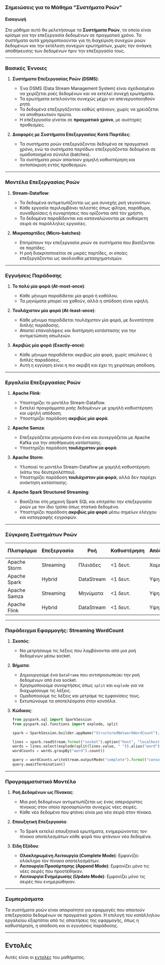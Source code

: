 ### **Σημειώσεις για το Μάθημα "Συστήματα Ροών"**

#### Εισαγωγή
Στο μάθημα αυτό θα μελετήσουμε τα **Συστήματα Ροών**, τα οποία είναι κρίσιμα για την επεξεργασία δεδομένων σε πραγματικό χρόνο. Τα συστήματα αυτά χρησιμοποιούνται για τη διαχείριση συνεχών ροών δεδομένων και την εκτέλεση συνεχών ερωτημάτων, χωρίς την ανάγκη αποθήκευσης των δεδομένων πριν την επεξεργασία τους.

---

### Βασικές Έννοιες

1. **Συστήματα Επεξεργασίας Ροών (DSMS)**:
   - Ένα DSMS (Data Stream Management System) είναι σχεδιασμένο να χειρίζεται ροές δεδομένων και να εκτελεί συνεχή ερωτήματα.
   - Τα ερωτήματα εκτελούνται συνεχώς μέχρι να απενεργοποιηθούν ρητά.
   - Τα δεδομένα επεξεργάζονται καθώς φτάνουν, χωρίς να χρειάζεται να αποθηκευτούν πρώτα.
   - Η επεξεργασία γίνεται σε **πραγματικό χρόνο**, με αυστηρές προθεσμίες.

2. **Διαφορές με Συστήματα Επεξεργασίας Κατά Παρτίδες**:
   - Τα συστήματα ροών επεξεργάζονται δεδομένα σε πραγματικό χρόνο, ενώ τα συστήματα παρτίδων επεξεργάζονται δεδομένα σε ομαδοποιημένα σύνολα (batches).
   - Τα συστήματα ροών απαιτούν χαμηλή καθυστέρηση και ανταπόκριση εντός προθεσμιών.

---

### Μοντέλα Επεξεργασίας Ροών

1. **Stream-Dataflow**:
   - Τα δεδομένα αντιμετωπίζονται ως μια συνεχής ροή γεγονότων.
   - Κάθε εργασία περιλαμβάνει τελεστές όπως φίλτρα, παράθυρα, συναθροίσεις ή συναρτήσεις που ορίζονται από τον χρήστη.
   - Τα δεδομένα παραδίδονται και καταναλώνονται με αυθαίρετη σειρά σε παράλληλες εργασίες.

2. **Μικροπαρτίδες (Micro-batches)**:
   - Επιτρέπουν την επεξεργασία ροών σε συστήματα που βασίζονται σε παρτίδες.
   - Η ροή διακριτοποιείται σε μικρές παρτίδες, οι οποίες επεξεργάζονται ως ακολουθία μετασχηματισμών.

---

### Εγγυήσεις Παράδοσης

1. **Το πολύ μία φορά (At-most-once)**:
   - Κάθε μήνυμα παραδίδεται μία φορά ή καθόλου.
   - Τα μηνύματα μπορεί να χαθούν, αλλά η απόδοση είναι υψηλή.

2. **Τουλάχιστον μία φορά (At-least-once)**:
   - Κάθε μήνυμα παραδίδεται τουλάχιστον μία φορά, με δυνατότητα διπλής παράδοσης.
   - Απαιτεί επαναλήψεις και διατήρηση κατάστασης για την αντιμετώπιση απωλειών.

3. **Ακριβώς μία φορά (Exactly-once)**:
   - Κάθε μήνυμα παραδίδεται ακριβώς μία φορά, χωρίς απώλειες ή διπλές παραδόσεις.
   - Αυτή η εγγύηση είναι η πιο ακριβή και έχει τη χειρότερη απόδοση.

---

### Εργαλεία Επεξεργασίας Ροών

1. **Apache Flink**:
   - Υποστηρίζει το μοντέλο Stream-Dataflow.
   - Εκτελεί προγράμματα ροής δεδομένων με χαμηλή καθυστέρηση και υψηλή απόδοση.
   - Υποστηρίζει παράδοση **ακριβώς μία φορά**.

2. **Apache Samza**:
   - Επεξεργάζεται μηνύματα ένα-ένα και συνεργάζεται με Apache Kafka για την αποθήκευση κατάστασης.
   - Υποστηρίζει παράδοση **τουλάχιστον μία φορά**.

3. **Apache Storm**:
   - Υλοποιεί το μοντέλο Stream-Dataflow με χαμηλή καθυστέρηση (κάτω του δευτερολέπτου).
   - Υποστηρίζει παράδοση **τουλάχιστον μία φορά**, αλλά δεν παρέχει ανάκτηση κατάστασης.

4. **Apache Spark Structured Streaming**:
   - Βασίζεται στη μηχανή Spark SQL και επιτρέπει την επεξεργασία ροών με τον ίδιο τρόπο όπως στατικά δεδομένα.
   - Υποστηρίζει παράδοση **ακριβώς μία φορά** μέσω σημείων ελέγχου και καταγραφής εγγραφών.

---

### Σύγκριση Συστημάτων Ροών

| Πλατφόρμα       | Επεξεργασία | Ροή               | Καθυστέρηση | Απόδοση | Εγγύηση Παράδοσης | Γλώσσες API       |
|------------------|-------------|-------------------|-------------|----------|-------------------|-------------------|
| Apache Storm     | Streaming   | Πλειάδες         | <1 δευτ.    | Χαμηλή   | Τουλάχιστον μία   | Οποιεσδήποτε      |
| Apache Spark     | Hybrid      | DataStream        | <1 δευτ.    | Υψηλή    | Ακριβώς μία       | Java, Scala, Python, R |
| Apache Samza     | Streaming   | Μηνύματα         | <1 δευτ.    | Υψηλή    | Τουλάχιστον μία   | Γλώσσες JVM       |
| Apache Flink     | Hybrid      | DataStream        | <1 δευτ.    | Υψηλή    | Ακριβώς μία       | Java, Scala, Python |

---

### Παράδειγμα Εφαρμογής: Streaming WordCount

1. **Σκοπός**:
   - Να μετρήσουμε τις λέξεις που λαμβάνονται από μια ροή δεδομένων μέσω socket.

2. **Βήματα**:
   - Δημιουργούμε ένα `DataFrame` που αντιπροσωπεύει την ροή δεδομένων από ένα socket.
   - Χρησιμοποιούμε συναρτήσεις όπως `split` και `explode` για να διαχωρίσουμε τις λέξεις.
   - Ομαδοποιούμε τις λέξεις και μετράμε τις εμφανίσεις τους.
   - Εκτυπώνουμε τα αποτελέσματα στην κονσόλα.

3. **Κώδικας**:
   ```python
   from pyspark.sql import SparkSession
   from pyspark.sql.functions import explode, split

   spark = SparkSession.builder.appName("StructuredNetworkWordCount").getOrCreate()

   lines = spark.readStream.format("socket").option("host", "localhost").option("port", 9999).load()
   words = lines.select(explode(split(lines.value, " ")).alias("word"))
   wordCounts = words.groupBy("word").count()

   query = wordCounts.writeStream.outputMode("complete").format("console").start()
   query.awaitTermination()
   ```

---

### Προγραμματιστικό Μοντέλο

1. **Ροή Δεδομένων ως Πίνακας**:
   - Μια ροή δεδομένων αντιμετωπίζεται ως ένας απεριόριστος πίνακας στον οποίο προσαρτώνται συνεχώς νέες σειρές.
   - Κάθε νέο δεδομένο που φτάνει είναι μια νέα σειρά στον πίνακα.

2. **Επαυξητική Επεξεργασία**:
   - Το Spark εκτελεί επαυξητικά ερωτήματα, ενημερώνοντας τον πίνακα αποτελεσμάτων κάθε φορά που φτάνουν νέα δεδομένα.

3. **Είδη Εξόδου**:
   - **Ολοκληρωμένη Λειτουργία (Complete Mode)**: Εμφανίζει ολόκληρο τον πίνακα αποτελεσμάτων.
   - **Λειτουργία Προσάρτησης (Append Mode)**: Εμφανίζει μόνο τις νέες σειρές που προστέθηκαν.
   - **Λειτουργία Ενημέρωσης (Update Mode)**: Εμφανίζει μόνο τις σειρές που ενημερώθηκαν.

---

### Συμπεράσματα
Τα συστήματα ροών είναι απαραίτητα για εφαρμογές που απαιτούν επεξεργασία δεδομένων σε πραγματικό χρόνο. Η επιλογή του κατάλληλου εργαλείου εξαρτάται από τις απαιτήσεις της εφαρμογής, όπως η καθυστέρηση, η απόδοση και οι εγγυήσεις παράδοσης.

---

## Εντολές

Αυτές είναι οι [εντολές](commands.md) του μαθήματος.
